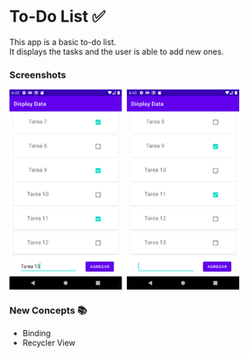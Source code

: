 # To-Do List ✅

This app is a basic to-do list. <br>
It displays the tasks and the user is able to add new ones. 
<br>

### Screenshots
<img src=screenshot1.png width="200" style="margin-right:5px">
<img src=screenshot2.png width="200">
<br>

### New Concepts 📚
- Binding
- Recycler View